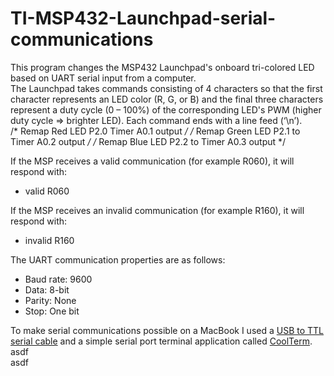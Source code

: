 # TI-MSP432-Launchpad-serial-communications
This program changes the MSP432 Launchpad's onboard tri-colored LED based on UART serial input from a computer.  
The Launchpad takes commands consisting of 4 characters so that the first character represents an LED color (R, G, or B) and the final three characters represent a duty cycle (0 – 100%) of the corresponding LED's PWM (higher duty cycle => brighter LED). Each command ends with a line feed (‘\n’).  
/* Remap Red LED P2.0 Timer A0.1 output */
/* Remap Green LED P2.1 to Timer A0.2 output */
/* Remap Blue LED P2.2 to Timer A0.3 output */

If the MSP receives a valid communication (for example R060), it will respond with: 
* valid R060

If the MSP receives an invalid communication (for example R160), it will respond with: 
* invalid R160

The UART communication properties are as follows: 
* Baud rate: 9600
* Data: 8-bit
* Parity: None
* Stop: One bit

To make serial communications possible on a MacBook I used a [USB to TTL serial cable](https://www.adafruit.com/product/954 "Adafruit - USB to TTL") and a simple serial port terminal application called [CoolTerm](https://freeware.the-meiers.org "freeware.the-meiers.org").
asdf  
asdf
